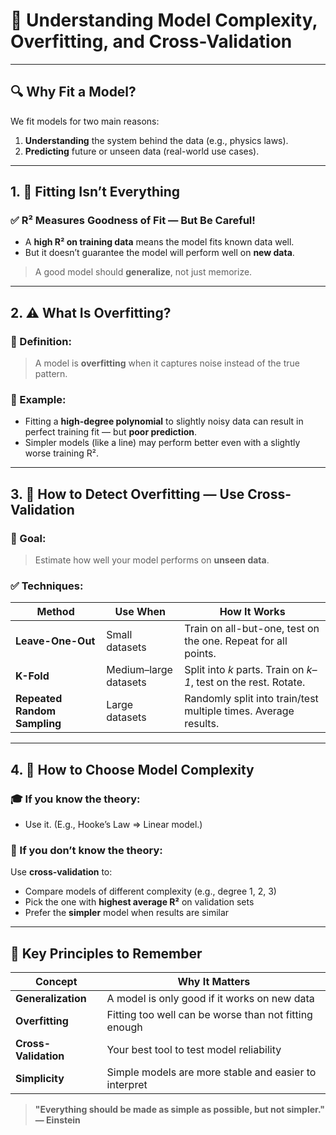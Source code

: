 # 📘 Understanding Model Complexity, Overfitting, and Cross-Validation

---

## 🔍 Why Fit a Model?

We fit models for two main reasons:

1. **Understanding** the system behind the data (e.g., physics laws).
2. **Predicting** future or unseen data (real-world use cases).

---

## 1. 🎯 Fitting Isn’t Everything

### ✅ R² Measures Goodness of Fit — But Be Careful!

- A **high R² on training data** means the model fits known data well.
- But it doesn’t guarantee the model will perform well on **new data**.

> A good model should **generalize**, not just memorize.

---

## 2. ⚠️ What Is Overfitting?

### 🔎 Definition:

> A model is **overfitting** when it captures noise instead of the true pattern.

### 🧪 Example:

- Fitting a **high-degree polynomial** to slightly noisy data can result in perfect training fit — but **poor prediction**.
- Simpler models (like a line) may perform better even with a slightly worse training R².

---

## 3. 🔁 How to Detect Overfitting — Use Cross-Validation

### 🧠 Goal:

> Estimate how well your model performs on **unseen data**.

### ✅ Techniques:

| Method                        | Use When             | How It Works                                                                 |
|------------------------------|----------------------|------------------------------------------------------------------------------|
| **Leave-One-Out**            | Small datasets       | Train on all-but-one, test on the one. Repeat for all points.               |
| **K-Fold**                   | Medium–large datasets| Split into *k* parts. Train on *k–1*, test on the rest. Rotate.              |
| **Repeated Random Sampling** | Large datasets       | Randomly split into train/test multiple times. Average results.             |

---

## 4. 📏 How to Choose Model Complexity

### 🎓 If you know the theory:

- Use it. (E.g., Hooke’s Law ⇒ Linear model.)

### 🤷 If you don’t know the theory:

Use **cross-validation** to:
- Compare models of different complexity (e.g., degree 1, 2, 3)
- Pick the one with **highest average R²** on validation sets
- Prefer the **simpler** model when results are similar

---

## 🧠 Key Principles to Remember

| Concept            | Why It Matters                                              |
|--------------------|-------------------------------------------------------------|
| **Generalization** | A model is only good if it works on new data                |
| **Overfitting**    | Fitting too well can be worse than not fitting enough       |
| **Cross-Validation** | Your best tool to test model reliability                  |
| **Simplicity**     | Simple models are more stable and easier to interpret       |

> **"Everything should be made as simple as possible, but not simpler." — Einstein**
